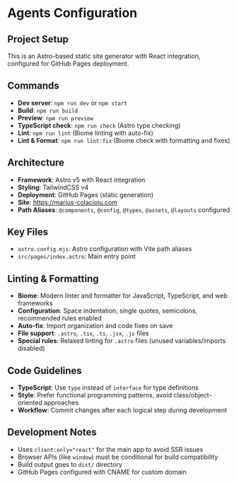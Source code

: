# Agents Configuration

## Project Setup

This is an Astro-based static site generator with React integration, configured for GitHub Pages deployment.

## Commands

- **Dev server**: `npm run dev` or `npm start`
- **Build**: `npm run build`
- **Preview**: `npm run preview`
- **TypeScript check**: `npm run check` (Astro type checking)
- **Lint**: `npm run lint` (Biome linting with auto-fix)
- **Lint & Format**: `npm run lint:fix` (Biome check with formatting and fixes)
## Architecture

- **Framework**: Astro v5 with React integration
- **Styling**: TailwindCSS v4
- **Deployment**: GitHub Pages (static generation)
- **Site**: https://marius-colacioiu.com
- **Path Aliases**: `@components`, `@config`, `@types`, `@assets`, `@layouts` configured

## Key Files

- `astro.config.mjs`: Astro configuration with Vite path aliases
- `src/pages/index.astro`: Main entry point

## Linting & Formatting

- **Biome**: Modern linter and formatter for JavaScript, TypeScript, and web frameworks
- **Configuration**: Space indentation, single quotes, semicolons, recommended rules enabled
- **Auto-fix**: Import organization and code fixes on save
- **File support**: `.astro`, `.tsx`, `.ts`, `.jsx`, `.js` files
- **Special rules**: Relaxed linting for `.astro` files (unused variables/imports disabled)

## Code Guidelines

- **TypeScript**: Use `type` instead of `interface` for type definitions
- **Style**: Prefer functional programming patterns, avoid class/object-oriented approaches
- **Workflow**: Commit changes after each logical step during development

## Development Notes

- Uses `client:only="react"` for the main app to avoid SSR issues
- Browser APIs (like `window`) must be conditional for build compatibility
- Build output goes to `dist/` directory
- GitHub Pages configured with CNAME for custom domain
